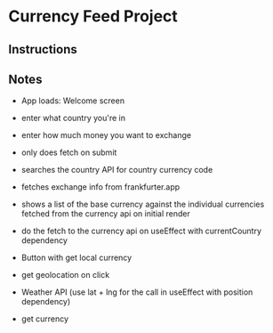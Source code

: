 # Currency Feed Project

## Instructions

## Notes

- App loads: Welcome screen
- enter what country you're in
- enter how much money you want to exchange
- only does fetch on submit
- searches the country API for country currency code
- fetches exchange info from frankfurter.app
- shows a list of the base currency against the individual currencies fetched from the currency api on initial render
- do the fetch to the currency api on useEffect with currentCountry dependency

- Button with get local currency
- get geolocation on click
- Weather API (use lat + lng for the call in useEffect with position dependency)
- get currency
